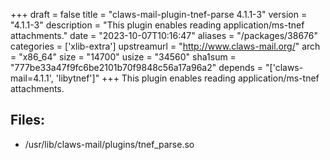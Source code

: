 +++
draft = false
title = "claws-mail-plugin-tnef-parse 4.1.1-3"
version = "4.1.1-3"
description = "This plugin enables reading application/ms-tnef attachments."
date = "2023-10-07T10:16:47"
aliases = "/packages/38676"
categories = ['xlib-extra']
upstreamurl = "http://www.claws-mail.org/"
arch = "x86_64"
size = "14700"
usize = "34560"
sha1sum = "777be33a47f9fc6be2101b70f9848c56a17a96a2"
depends = "['claws-mail=4.1.1', 'libytnef']"
+++
This plugin enables reading application/ms-tnef attachments.

## Files: 
* /usr/lib/claws-mail/plugins/tnef_parse.so
